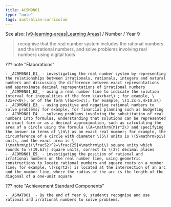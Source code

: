 ```yaml
---
title: AC9M9N01
type: "note"
tags: australian-curriculum
---
```


See also: [[v9-learning-areas|Learning Areas]]   / Number / Year 9

> recognise that the real number system includes the rational numbers and the irrational numbers, and solve problems involving real numbers using digital tools

??? note "Elaborations"

	- _AC9M9N01_E1_ - investigating the real number system by representing the relationships between irrationals, rationals, integers and natural numbers and discussing the difference between exact representations and approximate decimal representations of irrational numbers
	- _AC9M9N01_E2_ - using a real number line to indicate the solution interval for inequalities of the form \(ax+b<c\) ; for example, \(2x+7<0\), or of the form \(ax+b>c\); for example, \(1.2x-5.4>10.8\)
	- _AC9M9N01_E3_ - using positive and negative rational numbers to solve problems; for example, for financial planning such as budgeting
	- _AC9M9N01_E4_ - solving problems involving the substitution of real numbers into formulas, understanding that solutions can be represented in exact form or as a decimal approximation, such as calculating the area of a circle using the formula \(A=\mathrm{π}r^2\) and specifying the answer in terms of \(π\) as an exact real number; for example, the circumference of a circle with diameter \(5\) units is \(5\mathrm\pi\) units, and the exact area is \(\mathrm\pi(\frac52)^2=\frac{25}4\mathrm\pi\) square units which rounds to \(19.63\) square units, correct to \(2\) decimal places
	- _AC9M9N01_E5_ - investigating the position of rational and irrational numbers on the real number line, using geometric constructions to locate rational numbers and square roots on a number line; for example, \(\sqrt2\) is located at the intersection of an arc and the number line, where the radius of the arc is the length of the diagonal of a one-unit square
??? note "Achievement Standard Components"

	- _ASMAT901_ - By the end of Year 9, students recognise and use rational and irrational numbers to solve problems.

[//begin]: # "Autogenerated link references for markdown compatibility"
[v9-learning-areas|Learning Areas]: ../v9-learning-areas "v9-learning-areas"
[//end]: # "Autogenerated link references"
